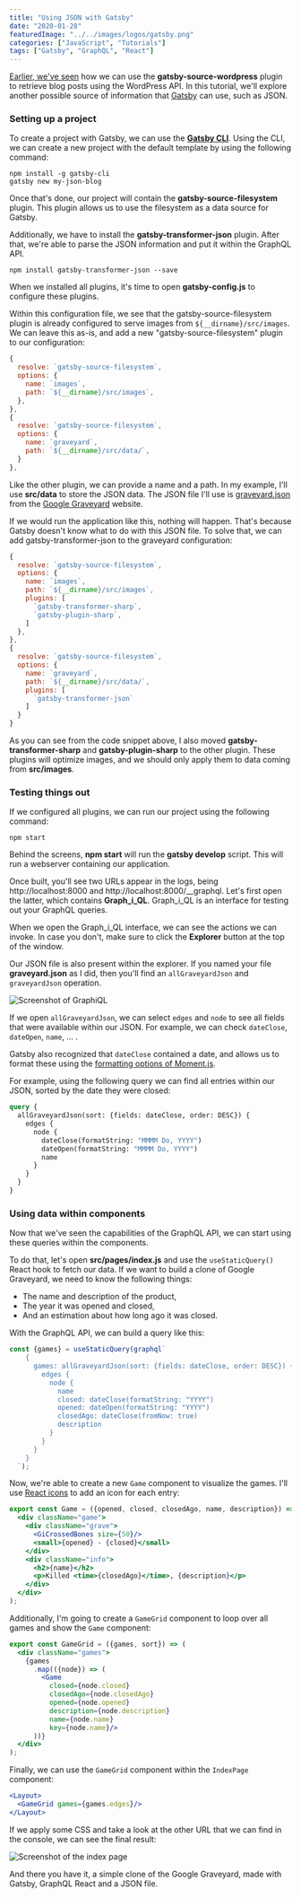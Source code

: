 ```yaml
---
title: "Using JSON with Gatsby"
date: "2020-01-28"
featuredImage: "../../images/logos/gatsby.png"
categories: ["JavaScript", "Tutorials"]
tags: ["Gatsby", "GraphQL", "React"]
---
```


[Earlier, we've seen](/using-gatsby-with-wordpress-as-a-headless-cms/) how we can use the **gatsby-source-wordpress** plugin to retrieve blog posts using the WordPress API. In this tutorial, we'll explore another possible source of information that [Gatsby](https://www.gatsbyjs.org/) can use, such as JSON.

### Setting up a project

To create a project with Gatsby, we can use the **[Gatsby CLI](https://www.gatsbyjs.org/docs/gatsby-cli/)**. Using the CLI, we can create a new project with the default template by using the following command:

```
npm install -g gatsby-cli
gatsby new my-json-blog
```

Once that's done, our project will contain the **gatsby-source-filesystem** plugin. This plugin allows us to use the filesystem as a data source for Gatsby.

Additionally, we have to install the **gatsby-transformer-json** plugin. After that, we're able to parse the JSON information and put it within the GraphQL API.

```
npm install gatsby-transformer-json --save
```

When we installed all plugins, it's time to open **gatsby-config.js** to configure these plugins.

Within this configuration file, we see that the gatsby-source-filesystem plugin is already configured to serve images from `${__dirname}/src/images`. We can leave this as-is, and add a new "gatsby-source-filesystem" plugin to our configuration:

```javascript
{
  resolve: `gatsby-source-filesystem`,
  options: {
    name: `images`,
    path: `${__dirname}/src/images`,
  },
},
{
  resolve: `gatsby-source-filesystem`,
  options: {
    name: `graveyard`,
    path: `${__dirname}/src/data/`,
  }
},
```

Like the other plugin, we can provide a name and a path. In my example, I'll use **src/data** to store the JSON data. The JSON file I'll use is [graveyard.json](https://github.com/codyogden/killedbygoogle/blob/master/graveyard.json) from the [Google Graveyard](https://killedbygoogle.com/) website.

If we would run the application like this, nothing will happen. That's because Gatsby doesn't know what to do with this JSON file. To solve that, we can add gatsby-transformer-json to the graveyard configuration:

```javascript
{
  resolve: `gatsby-source-filesystem`,
  options: {
    name: `images`,
    path: `${__dirname}/src/images`,
    plugins: [
      `gatsby-transformer-sharp`,
      `gatsby-plugin-sharp`,
    ]
  },
},
{
  resolve: `gatsby-source-filesystem`,
  options: {
    name: `graveyard`,
    path: `${__dirname}/src/data/`,
    plugins: [
      `gatsby-transformer-json`
    ]
  }
}
```

As you can see from the code snippet above, I also moved **gatsby-transformer-sharp** and **gatsby-plugin-sharp** to the other plugin. These plugins will optimize images, and we should only apply them to data coming from **src/images**.

### Testing things out

If we configured all plugins, we can run our project using the following command:

```
npm start
```

Behind the screens, **npm start** will run the **gatsby develop** script. This will run a webserver containing our application.

Once built, you'll see two URLs appear in the logs, being http://localhost:8000 and http://localhost:8000/\_\_graphql. Let's first open the latter, which contains **Graph_i_QL**. Graph_i_QL is an interface for testing out your GraphQL queries.

When we open the Graph_i_QL interface, we can see the actions we can invoke. In case you don't, make sure to click the **Explorer** button at the top of the window.

Our JSON file is also present within the explorer. If you named your file **graveyard.json** as I did, then you'll find an `allGraveyardJson` and `graveyardJson` operation.

![Screenshot of GraphiQL](images/Screenshot-2019-10-03-08.08.45.png)

If we open `allGraveyardJson`, we can select `edges` and `node` to see all fields that were available within our JSON. For example, we can check `dateClose`, `dateOpen`, `name`, ... .

Gatsby also recognized that `dateClose` contained a date, and allows us to format these using the [formatting options of Moment.js](https://momentjs.com/docs/#/displaying/format/).

For example, using the following query we can find all entries within our JSON, sorted by the date they were closed:

```graphql
query {
  allGraveyardJson(sort: {fields: dateClose, order: DESC}) {
    edges {
      node {
        dateClose(formatString: "MMMM Do, YYYY")
        dateOpen(formatString: "MMMM Do, YYYY")
        name
      }
    }
  }
}
```

### Using data within components

Now that we've seen the capabilities of the GraphQL API, we can start using these queries within the components.

To do that, let's open **src/pages/index.js** and use the `useStaticQuery()` React hook to fetch our data. If we want to build a clone of Google Graveyard, we need to know the following things:

- The name and description of the product,
- The year it was opened and closed,
- And an estimation about how long ago it was closed.

With the GraphQL API, we can build a query like this:

```javascript
const {games} = useStaticQuery(graphql`
    {
      games: allGraveyardJson(sort: {fields: dateClose, order: DESC}) {
        edges {
          node {
            name
            closed: dateClose(formatString: "YYYY")
            opened: dateOpen(formatString: "YYYY")
            closedAgo: dateClose(fromNow: true)
            description
          }
        }
      }
    }
  `);
```

Now, we're able to create a new `Game` component to visualize the games. I'll use [React icons](https://react-icons.netlify.com/#/) to add an icon for each entry:

```jsx
export const Game = ({opened, closed, closedAgo, name, description}) => (
  <div className="game">
    <div className="grave">
      <GiCrossedBones size={50}/>
      <small>{opened} - {closed}</small>
    </div>
    <div className="info">
      <h2>{name}</h2>
      <p>Killed <time>{closedAgo}</time>, {description}</p>
    </div>
  </div>
);
```

Additionally, I'm going to create a `GameGrid` component to loop over all games and show the `Game` component:

```jsx
export const GameGrid = ({games, sort}) => (
  <div className="games">
    {games
      .map(({node}) => (
        <Game
          closed={node.closed}
          closedAgo={node.closedAgo}
          opened={node.opened}
          description={node.description}
          name={node.name}
          key={node.name}/>
      ))}
  </div>
);
```

Finally, we can use the `GameGrid` component within the `IndexPage` component:

```jsx
<Layout>
  <GameGrid games={games.edges}/>
</Layout>
```

If we apply some CSS and take a look at the other URL that we can find in the console, we can see the final result:

![Screenshot of the index page](images/Screenshot-2019-10-03-08.31.57-1024x358.png)

And there you have it, a simple clone of the Google Graveyard, made with Gatsby, GraphQL React and a JSON file.
